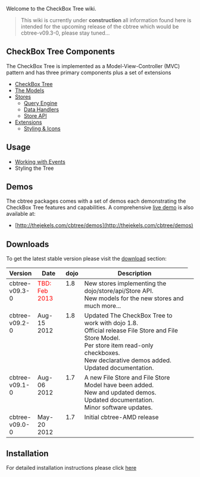 Welcome to the CheckBox Tree wiki.

> <span class="mini-icon mini-icon-exclamation"></span> This wiki is currently under **construction** all information found here is
> intended for the upcoming release of the cbtree which would be cbtree-v09.3-0,
> please stay tuned...

## CheckBox Tree Components
The CheckBox Tree is implemented as a Model-View-Controller (MVC) pattern and has three primary components plus a set of extensions

* [CheckBox Tree](CheckBox-Tree)
* [The Models](Store-Models)
* [Stores](Store)
	- [Query Engine](Query-Engine)
	- [Data Handlers](Data-Handlers)
	- [Store API](Store-API)
* [Extensions](Extensions)
	- [Styling & Icons](Tree-Styling)

## Usage
* [Working with Events](CheckBox-Tree-Usage#working-with-events)
* Styling the Tree

## Demos
The cbtree packages comes with a set of demos each demonstrating the CheckBox
Tree features and capabilities. A comprehensive [live demo](http://thejekels.com/cbtree/demos)
is also available at:

* [http://thejekels.com/cbtree/demos](http://thejekels.com/cbtree/demos)

## Downloads
To get the latest stable version please visit the [download](https://github.com/pjekel/cbtree/downloads)
section:

<table>
  <tbody>
	<thead>
	  <tr>
	    <th style="width:15%;">Version</th>
	    <th style="width:15%;">Date</th>
	    <th style="width:10%;">dojo</th>
	    <th>Description</th>
	  </tr>
	</thead>
    <tr style="vertical-align:top">
      <td>cbtree-v09.3-0</td>
      <td style="color:red;">TBD: Feb 2013</td>
      <td>1.8</td>
      <td>
	New stores implementing the dojo/store/api/Store API.<br/>
	New models for the new stores and much more...
      <td>
    </tr>
    <tr style="vertical-align:top">
      <td>cbtree-v09.2-0</td>
      <td>Aug-15 2012</td>
      <td>1.8</td>
      <td>
	Updated The CheckBox Tree to work with dojo 1.8.<br/>
	Official release File Store and File Store Model.<br/>
	Per store item read-only checkboxes.<br/>
	New declarative demos added.<br/>
	Updated documentation.<br/>
      <td>
    </tr>
    <tr style="vertical-align:top">
      <td>cbtree-v09.1-0</td>
      <td>Aug-06 2012</td>
      <td>1.7</td>
      <td>
	A new File Store and File Store Model have been added.<br/>
	New and updated demos.<br/>
	Updated documentation.<br/>
	Minor software updates.
      <td>
    </tr>
    <tr style="vertical-align:top">
      <td>cbtree-v09.0-0</td>
      <td>May-20 2012</td>
      <td>1.7</td>
      <td>Initial cbtree-AMD release</td>
    </tr>
  </tbody>
</table>

## Installation
For detailed installation instructions please click [here](Installation)